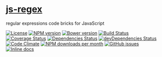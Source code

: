 [js-regex](http://make-github-pseudonymous-again.github.io/js-regex)
==

regular expressions code bricks for JavaScript

[![License](https://img.shields.io/github/license/make-github-pseudonymous-again/js-regex.svg?style=flat)](https://raw.githubusercontent.com/make-github-pseudonymous-again/js-regex/master/LICENSE)
[![NPM version](https://img.shields.io/npm/v/@aureooms/js-regex.svg?style=flat)](https://www.npmjs.org/package/@aureooms/js-regex)
[![Bower version](https://img.shields.io/bower/v/@aureooms/js-regex.svg?style=flat)](http://bower.io/search/?q=@aureooms/js-regex)
[![Build Status](https://img.shields.io/travis/make-github-pseudonymous-again/js-regex.svg?style=flat)](https://travis-ci.org/make-github-pseudonymous-again/js-regex)
[![Coverage Status](https://img.shields.io/coveralls/make-github-pseudonymous-again/js-regex.svg?style=flat)](https://coveralls.io/r/make-github-pseudonymous-again/js-regex)
[![Dependencies Status](https://img.shields.io/david/make-github-pseudonymous-again/js-regex.svg?style=flat)](https://david-dm.org/make-github-pseudonymous-again/js-regex#info=dependencies)
[![devDependencies Status](https://img.shields.io/david/dev/make-github-pseudonymous-again/js-regex.svg?style=flat)](https://david-dm.org/make-github-pseudonymous-again/js-regex#info=devDependencies)
[![Code Climate](https://img.shields.io/codeclimate/github/make-github-pseudonymous-again/js-regex.svg?style=flat)](https://codeclimate.com/github/make-github-pseudonymous-again/js-regex)
[![NPM downloads per month](https://img.shields.io/npm/dm/@aureooms/js-regex.svg?style=flat)](https://www.npmjs.org/package/@aureooms/js-regex)
[![GitHub issues](https://img.shields.io/github/issues/make-github-pseudonymous-again/js-regex.svg?style=flat)](https://github.com/make-github-pseudonymous-again/js-regex/issues)
[![Inline docs](http://inch-ci.org/github/make-github-pseudonymous-again/js-regex.svg?branch=master&style=shields)](http://inch-ci.org/github/make-github-pseudonymous-again/js-regex)
